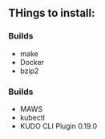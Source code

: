 ## THings to install:

### Builds
* make
* Docker
* bzip2

### Builds
* MAWS
* kubectl
* KUDO CLI Plugin 0.19.0